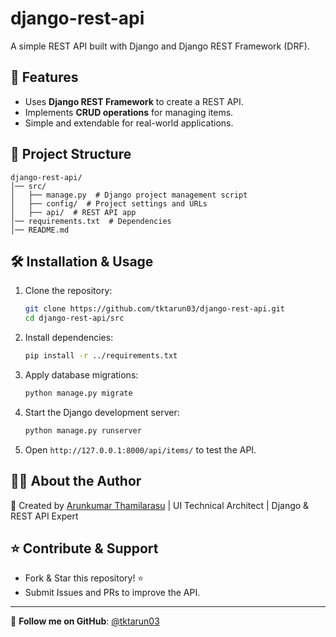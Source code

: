 # django-rest-api

A simple REST API built with Django and Django REST Framework (DRF).

## 🚀 Features
- Uses **Django REST Framework** to create a REST API.
- Implements **CRUD operations** for managing items.
- Simple and extendable for real-world applications.

## 📂 Project Structure
```
django-rest-api/
│── src/
│   ├── manage.py  # Django project management script
│   ├── config/  # Project settings and URLs
│   ├── api/  # REST API app
│── requirements.txt  # Dependencies
│── README.md
```

## 🛠 Installation & Usage

1. Clone the repository:
   ```bash
   git clone https://github.com/tktarun03/django-rest-api.git
   cd django-rest-api/src
   ```

2. Install dependencies:
   ```bash
   pip install -r ../requirements.txt
   ```

3. Apply database migrations:
   ```bash
   python manage.py migrate
   ```

4. Start the Django development server:
   ```bash
   python manage.py runserver
   ```

5. Open `http://127.0.0.1:8000/api/items/` to test the API.

## 👨‍💻 About the Author

🚀 Created by [Arunkumar Thamilarasu](https://github.com/tktarun03) | UI Technical Architect | Django & REST API Expert

## ⭐ Contribute & Support
- Fork & Star this repository! ⭐
- Submit Issues and PRs to improve the API.

---
🎯 **Follow me on GitHub**: [@tktarun03](https://github.com/tktarun03)
